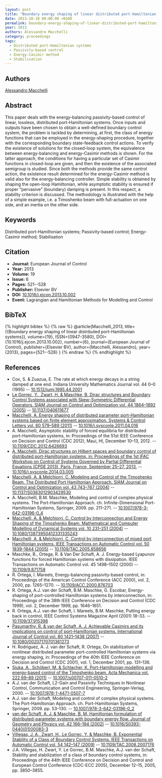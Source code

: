 ```yaml
---
layout: post
title: "Boundary energy shaping of linear distributed port-Hamiltonian systems"
date: 2013-10-10 00:00:00 +0100
permalink: boundary-energy-shaping-of-linear-distributed-port-hamiltonian-systems
year: 2013
authors: Alessandro Macchelli
category: proceedings
tags:
  - Distributed port-Hamiltonian systems
  - Passivity-based control
  - Energy-Casimir method
  - Stabilisation
---
```

 
## Authors
[Alessandro Macchelli](authors/alessandro_macchelli)
 
## Abstract
This paper deals with the energy-balancing passivity-based control of linear, lossless, distributed port-Hamiltonian systems. Once inputs and outputs have been chosen to obtain a well-defined boundary control system, the problem is tackled by determining, at first, the class of energy functions that can be employed in the energy-shaping procedure, together with the corresponding boundary state-feedback control actions. To verify the existence of solutions for the closed-loop system, the equivalence between energy-balancing and energy-Casimir methods is shown. For the latter approach, the conditions for having a particular set of Casimir functions in closed-loop are given, and then the existence of the associated semigroup is studied. Since both the methods provide the same control action, the existence result determined for the energy-Casimir method is valid also for the energy-balancing controller. Simple stability is obtained by shaping the open-loop Hamiltonian, while asymptotic stability is ensured if proper “pervasive” (boundary) damping is present. In this respect, a stability criterion is discussed. The methodology is illustrated with the help of a simple example, i.e. a Timoshenko beam with full-actuation on one side, and an inertia on the other side.
 
## Keywords
Distributed port-Hamiltonian systems; Passivity-based control; Energy-Casimir method; Stabilisation
 
## Citation
- **Journal:** European Journal of Control
- **Year:** 2013
- **Volume:** 19
- **Issue:** 6
- **Pages:** 521--528
- **Publisher:** Elsevier BV
- **DOI:** [10.1016/j.ejcon.2013.10.002](https://doi.org/10.1016/j.ejcon.2013.10.002)
- **Event:** Lagrangian and Hamiltonian Methods for Modelling and Control
 
## BibTeX
{% highlight bibtex %}
{% raw %}
@article{Macchelli_2013,
  title={{Boundary energy shaping of linear distributed port-Hamiltonian systems}},
  volume={19},
  ISSN={0947-3580},
  DOI={10.1016/j.ejcon.2013.10.002},
  number={6},
  journal={European Journal of Control},
  publisher={Elsevier BV},
  author={Macchelli, Alessandro},
  year={2013},
  pages={521--528}
}
{% endraw %}
{% endhighlight %}
 
## References
- Cox, S. & Zuazua, E. The rate at which energy decays in a string damped at one end. Indiana University Mathematics Journal vol. 44 0–0 (1995) -- [10.1512/iumj.1995.44.2001](https://doi.org/10.1512/iumj.1995.44.2001)
- [Le Gorrec, Y., Zwart, H. & Maschke, B. Dirac structures and Boundary Control Systems associated with Skew-Symmetric Differential Operators. SIAM Journal on Control and Optimization vol. 44 1864–1892 (2005)](dirac-structures-and-boundary-control-systems-associated-with-skew-symmetric-differential-operators) -- [10.1137/040611677](https://doi.org/10.1137/040611677)
- [Macchelli, A. Energy shaping of distributed parameter port-Hamiltonian systems based on finite element approximation. Systems &amp; Control Letters vol. 60 579–589 (2011)](energy-shaping-of-distributed-parameter-port-hamiltonian-systems-based-on-finite-element-approximation) -- [10.1016/j.sysconle.2011.04.016](https://doi.org/10.1016/j.sysconle.2011.04.016)
- A. Macchelli, Asymptotic stability of forced equilibria for distributed port-Hamiltonian systems, in: Proceedings of the 51st IEEE Conference on Decision and Control (CDC 2012), Maui, HI, December 10–13, 2012. -- [10.1109/CDC.2012.6426693](https://doi.org/10.1109/CDC.2012.6426693)
- [A. Macchelli, Dirac structures on Hilbert spaces and boundary control of distributed port-Hamiltonian systems, in: Proceedings of the 1st IFAC Workshop on Control of Systems Governed by Partial Differential Equations (CPDE 2013), Paris, France, September 25–27, 2013.](dirac-structures-on-hilbert-spaces-and-boundary-control-of-distributed-port-hamiltonian-systems) -- [10.1016/j.sysconle.2014.03.005](https://doi.org/10.1016/j.sysconle.2014.03.005)
- [Macchelli, A. & Melchiorri, C. Modeling and Control of the Timoshenko Beam. The Distributed Port Hamiltonian Approach. SIAM Journal on Control and Optimization vol. 43 743–767 (2004)](modeling-and-control-of-the-timoshenko-beam-the-distributed-port-hamiltonian-approach) -- [10.1137/S0363012903429530](https://doi.org/10.1137/S0363012903429530)
- A. Macchelli, B.M. Maschke, Modeling and control of complex physical systems. The Port-Hamiltonian Approach. ch. Infinite-Dimensional Port-Hamiltonian Systems, Springer, 2009. pp. 211–271. -- [10.1007/978-3-642-03196-0_4](https://doi.org/10.1007/978-3-642-03196-0_4)
- [Macchelli, A. & Melchiorri, C. Control by Interconnection and Energy Shaping of the Timoshenko Beam. Mathematical and Computer Modelling of Dynamical Systems vol. 10 231–251 (2004)](control-by-interconnection-and-energy-shaping-of-the-timoshenko-beam) -- [10.1080/13873950412331335243](https://doi.org/10.1080/13873950412331335243)
- [Macchelli, A. & Melchiorri, C. Control by interconnection of mixed port Hamiltonian systems. IEEE Transactions on Automatic Control vol. 50 1839–1844 (2005)](control-by-interconnection-of-mixed-port-hamiltonian-systems) -- [10.1109/TAC.2005.858656](https://doi.org/10.1109/TAC.2005.858656)
- Maschke, B., Ortega, R. & Van Der Schaft, A. J. Energy-based Lyapunov functions for forced Hamiltonian systems with dissipation. IEEE Transactions on Automatic Control vol. 45 1498–1502 (2000) -- [10.1109/9.871758](https://doi.org/10.1109/9.871758)
- R. Ortega, I. Mareels, Energy-balancing passivity-based control, in: Proceedings of the American Control Conference (ACC 2000), vol. 2, 2000, pp. 1265–1270. -- [10.1109/ACC.2000.876703](https://doi.org/10.1109/ACC.2000.876703)
- R. Ortega, A.J. van der Schaft, B.M. Maschke, G. Escobar, Energy-shaping of port-controlled Hamiltonian systems by interconnection, in: Proceedings of the 38th IEEE Conference on Decision and Control (CDC 1999), vol. 2, December 1999, pp. 1646–1651.
- R. Ortega, A.J. van der Schaft, I. Mareels, B.M. Maschke, Putting energy back in control, IEEE Control Systems Magazine April (2001) 18–33. -- [10.1109/37.915398](https://doi.org/10.1109/37.915398)
- [Pasumarthy, R. & van der Schaft, A. J. Achievable Casimirs and its implications on control of port-Hamiltonian systems. International Journal of Control vol. 80 1421–1438 (2007)](achievable-casimirs-and-its-implications-on-control-of-port-hamiltonian-systems) -- [10.1080/00207170701361273](https://doi.org/10.1080/00207170701361273)
- H. Rodriguez, A. J. van der Schaft, R. Ortega, On stabilization of nonlinear distributed parameter port-controlled Hamiltonian systems via energy shaping, in: Proceedings of the 40th IEEE Conference on Decision and Control (CDC 2001), vol. 1, December 2001, pp. 131–136.
- [Siuka, A., Schöberl, M. & Schlacher, K. Port-Hamiltonian modelling and energy-based control of the Timoshenko beam. Acta Mechanica vol. 222 69–89 (2011)](port-hamiltonian-modelling-and-energy-based-control-of-the-timoshenko-beam) -- [10.1007/s00707-011-0510-2](https://doi.org/10.1007/s00707-011-0510-2)
- A.J. van der Schaft, L2-Gain and Passivity Techniques in Nonlinear Control, Communication and Control Engineering, Springer-Verlag, 2000. -- [10.1007/978-1-4471-0507-7](https://doi.org/10.1007/978-1-4471-0507-7)
- A.J. van der Schaft, Modeling and control of complex physical systems. The Port-Hamiltonian Approach. ch. Port-Hamiltonian Systems, Springer, 2009. pp. 53–130. -- [10.1007/978-3-642-03196-0_2](https://doi.org/10.1007/978-3-642-03196-0_2)
- [van der Schaft, A. J. & Maschke, B. M. Hamiltonian formulation of distributed-parameter systems with boundary energy flow. Journal of Geometry and Physics vol. 42 166–194 (2002)](hamiltonian-formulation-of-distributed-parameter-systems-with-boundary-energy-flow) -- [10.1016/S0393-0440(01)00083-3](https://doi.org/10.1016/S0393-0440(01)00083-3)
- [Villegas, J. A., Zwart, H., Le Gorrec, Y. & Maschke, B. Exponential Stability of a Class of Boundary Control Systems. IEEE Transactions on Automatic Control vol. 54 142–147 (2009)](exponential-stability-of-a-class-of-boundary-control-systems) -- [10.1109/TAC.2008.2007176](https://doi.org/10.1109/TAC.2008.2007176)
- J.A. Villegas, H. Zwart, Y. Le Gorrec, B.M. Maschke, A.J. van der Schaft, Stability and stabilization of a class of boundary control systems, in: Proceedings of the 44th IEEE Conference on Decision and Control and European Control Conference (CDC-ECC 2005), December 12–15, 2005, pp. 3850–3855.

